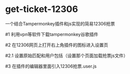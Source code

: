 # get-ticket-12306
一个结合Tampermonkey插件和js实现的简易12306抢票

#1 利用vpn等软件下载tampermonkey谷歌插件

#2 在12306网页上打开右上角插件的图标进入设置页

  #2.1 设置原始匹配和用户包括（设置那个页面加载抢票js文件）

#3 在插件的编辑器里面引入12306抢票.user.js
